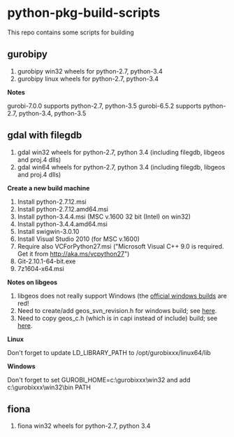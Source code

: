 # python-pkg-build-scripts

This repo contains some scripts for building

## gurobipy
1. gurobipy win32 wheels for python-2.7, python-3.4  
2. gurobipy linux wheels for python-2.7, python-3.4

**Notes**

gurobi-7.0.0 supports python-2.7, python-3.5
gurobi-6.5.2 supports python-2.7, python-3.4, python-3.5

## gdal with filegdb
1. gdal win32 wheels for python-2.7, python 3.4 (including filegdb, libgeos and proj.4 dlls)
2. gdal win64 wheels for python-2.7, python 3.4 (including filegdb, libgeos and proj.4 dlls)

**Create a new build machine**

1. Install python-2.7.12.msi
2. Install python-2.7.12.amd64.msi
3. Install python-3.4.4.msi (MSC v.1600 32 bit (Intel) on win32)
4. Install python-3.4.4.amd64.msi
5. Install swigwin-3.0.10
6. Install Visual Studio 2010 (for MSC v.1600)
7. Require also VCForPython27.msi ("Microsoft Visual C++ 9.0 is required. Get it from http://aka.ms/vcpython27")
8. Git-2.10.1-64-bit.exe
9. 7z1604-x64.msi

**Notes on libgeos**

1. libgeos does not really support Windows (the [official windows builds](https://trac.osgeo.org/geos#BuildandInstall) are red!
2. Need to create/add geos_svn_revision.h for windows build; see [here](https://trac.osgeo.org/geos/wiki/BuildingOnWindowsWithNMake).
3. Need to copy geos_c.h (which is in capi instead of include) build; see [here](https://trac.osgeo.org/geos/ticket/777).

**Linux**

Don't forget to update LD_LIBRARY_PATH to /opt/gurobixxx/linux64/lib

**Windows**

Don't forget to set GUROBI_HOME=c:\gurobixxx\win32 and add c:\gurobixxx\win32\bin PATH

## fiona
1. fiona win32 wheels for python-2.7, python 3.4
